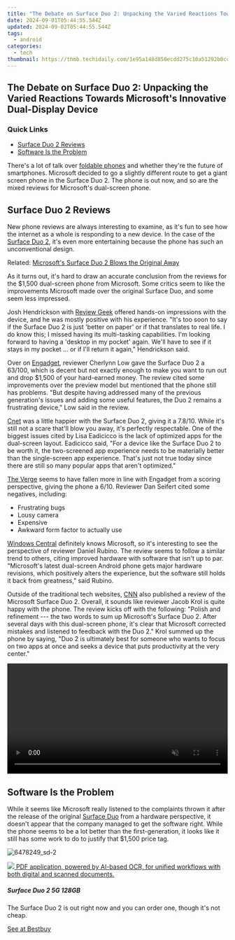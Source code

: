 ```yaml
---
title: "The Debate on Surface Duo 2: Unpacking the Varied Reactions Towards Microsoft's Innovative Dual-Display Device"
date: 2024-09-01T05:44:55.544Z
updated: 2024-09-02T05:44:55.544Z
tags:
  - android
categories:
  - tech
thumbnail: https://thmb.techidaily.com/1e95a148d850ecdd275c10a51292b0ccb900f6b4eff5c9989165ba5b957b7575.jpg
---
```


## The Debate on Surface Duo 2: Unpacking the Varied Reactions Towards Microsoft's Innovative Dual-Display Device

### Quick Links

* [Surface Duo 2 Reviews](https://phone-solutions.techidaily.com/in-2024-how-to-use-snapchat-location-spoofer-to-protect-your-privacy-on-realme-12plus-5g-drfone-by-drfone-virtual-android/)
* [Software Is the Problem](https://article-helps.techidaily.com/updated-ultimate-live-setting-picks/)

 There's a lot of talk over [foldable phones](https://instagram-videos.techidaily.com/make-your-content-stand-out-with-instagrams-procedural-slow-mo-journey/) and whether they're the future of smartphones. Microsoft decided to go a slightly different route to get a giant screen phone in the Surface Duo 2\. The phone is out now, and so are the mixed reviews for Microsoft's dual-screen phone.

##  Surface Duo 2 Reviews

 New phone reviews are always interesting to examine, as it's fun to see how the internet as a whole is responding to a new device. In the case of the [Surface Duo 2](https://sim-unlock.techidaily.com/in-2024-sim-unlock-oppo-find-x6-pro-phones-without-code-2-ways-to-remove-android-sim-lock-by-drfone-android/), it's even more entertaining because the phone has such an unconventional design.

Related: [Microsoft's Surface Duo 2 Blows the Original Away](https://sim-unlock.techidaily.com/in-2024-sim-unlock-oppo-find-x6-pro-phones-without-code-2-ways-to-remove-android-sim-lock-by-drfone-android/) 

 As it turns out, it's hard to draw an accurate conclusion from the reviews for the $1,500 dual-screen phone from Microsoft. Some critics seem to like the improvements Microsoft made over the original Surface Duo, and some seem less impressed.

 Josh Hendrickson with [Review Geek](https://www.reviewgeek.com/101182/surface-duo-2-hands-on-a-better-first-impression/) offered hands-on impressions with the device, and he was mostly positive with his experience. "It's too soon to say if the Surface Duo 2 is just 'better on paper' or if that translates to real life. I do know this; I missed having its multi-tasking capabilities. I'm looking forward to having a 'desktop in my pocket' again. We'll have to see if it stays in my pocket ... or if I'll return it again," Hendrickson said.

 Over on [Engadget](https://www.engadget.com/microsoft-surface-duo-2-review-camera-sample-specs-glance-bar-130004036.html), reviewer Cherlynn Low gave the Surface Duo 2 a 63/100, which is decent but not exactly enough to make you want to run out and drop $1,500 of your hard-earned money. The review cited some improvements over the preview model but mentioned that the phone still has problems. "But despite having addressed many of the previous generation's issues and adding some useful features, the Duo 2 remains a frustrating device," Low said in the review.

[Cnet](https://www.cnet.com/tech/mobile/surface-duo-2-review-microsoft-folding-phone-innovative-but-impractical/) was a little happier with the Surface Duo 2, giving it a 7.8/10\. While it's still not a scare that'll blow you away, it's perfectly respectable. One of the biggest issues cited by Lisa Eadicicco is the lack of optimized apps for the dual-screen layout. Eadicicco said, "For a device like the Surface Duo 2 to be worth it, the two-screened app experience needs to be materially better than the single-screen app experience. That's just not true today since there are still so many popular apps that aren't optimized."

[The Verge](https://www.theverge.com/22738082/microsoft-surface-duo-2-review-folding-phone-dual-screen-multitasking) seems to have fallen more in line with Engadget from a scoring perspective, giving the phone a 6/10\. Reviewer Dan Seifert cited some negatives, including:

* Frustrating bugs
* Lousy camera
* Expensive
* Awkward form factor to actually use

[Windows Central](https://www.windowscentral.com/surface-duo-2-review) definitely knows Microsoft, so it's interesting to see the perspective of reviewer Daniel Rubino. The review seems to follow a similar trend to others, citing improved hardware with software that isn't up to par. "Microsoft's latest dual-screen Android phone gets major hardware revisions, which positively alters the experience, but the software still holds it back from greatness," said Rubino.

 Outside of the traditional tech websites, [CNN](https://www.cnn.com/2021/10/21/cnn-underscored/microsoft-surface-duo-2-review/index.html) also published a review of the Microsoft Surface Duo 2\. Overall, it sounds like reviewer Jacob Krol is quite happy with the phone. The review kicks off with the following: "Polish and refinement --- the two words to sum up Microsoft's Surface Duo 2\. After several days with this dual-screen phone, it's clear that Microsoft corrected mistakes and listened to feedback with the Duo 2." Krol summed up the phone by saying, "Duo 2 is ultimately best for someone who wants to focus on two apps at once and seeks a device that puts productivity at the very center."

<!-- affiliate ads begin -->
<a href="https://secure.2checkout.com/order/checkout.php?PRODS=36506229&QTY=1&AFFILIATE=108875&CART=1"><video width="100%" height="" class="rounded-t-md shadow-lg relative z-20" controls="" autoplay="" loop="" muted="" playsinline="" webkit-playinginline="">
<source type="video/mp4" src="https://aidaform.com/images/videos/aidaform-welcome-site.mp4"><source type="video/webm" src="https://aidaform.com/images/videos/aidaform-welcome-site.webm"></video></a>
<!-- affiliate ads end -->
##  Software Is the Problem

 While it seems like Microsoft really listened to the complaints thrown it after the release of the original [Surface Duo](https://www.reviewgeek.com/56416/surface-duo-review-a-desktop-in-my-pocket/) from a hardware perspective, it doesn't appear that the company managed to get the software right. While the phone seems to be a lot better than the first-generation, it looks like it still has some work to do to justify that $1,500 price tag.

![6478249_sd-2](https://static1.howtogeekimages.com/wordpress/wp-content/uploads/2023/06/6478249_sd-2.jpeg) 

<!-- affiliate ads begin -->
<a href="https://checkout.abbyy.com/order/checkout.php?PRODS=39254762&QTY=1&AFFILIATE=108875&CART=1"> <img src="https://secure.avangate.com/images/merchant/0e5fb5c76fca16adbee503c9aff393cd/products/11_FR-Badges-NEW-FR-Standard-16-WIN-200.png" border="0"> PDF application, powered by AI-based OCR, for unified workflows with both digital and scanned documents. </a>
<!-- affiliate ads end -->
#####  Surface Duo 2 5G 128GB

The Surface Duo 2 is out right now and you can order one, though it's not cheap.

[See at Bestbuy](https://shop-links.co/link/?exclusive=1&publisher_slug=itechdaily19598&url=https%3A%2F%2Fwww.bestbuy.com%2Fsite%2Fmicrosoft-surface-duo-2-5g-128gb-unlocked-obsidian%2F6478249.p%3FskuId%3D6478249%2522target%253D%2522_blank)

<ins class="adsbygoogle"
     style="display:block"
     data-ad-format="autorelaxed"
     data-ad-client="ca-pub-7571918770474297"
     data-ad-slot="1223367746"></ins>



<ins class="adsbygoogle"
     style="display:block"
     data-ad-client="ca-pub-7571918770474297"
     data-ad-slot="8358498916"
     data-ad-format="auto"
     data-full-width-responsive="true"></ins>


